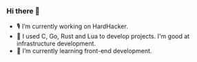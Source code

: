 ### Hi there 👋

<!--
**skoowoo/skoowoo** is a ✨ _special_ ✨ repository because its `README.md` (this file) appears on your GitHub profile.

Here are some ideas to get you started:
-->

- 🎙️ I’m currently working on HardHacker.
- 🤖 I used C, Go, Rust and Lua to develop projects. I'm good at infrastructure development.
- 🌈 I’m currently learning front-end development.
